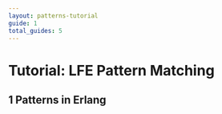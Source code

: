 ```yaml
---
layout: patterns-tutorial
guide: 1
total_guides: 5
---
```

# Tutorial: LFE Pattern Matching

## 1 Patterns in Erlang
